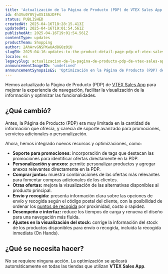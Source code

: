 ```yaml
---
title: 'Actualización de la Página de Producto (PDP) de VTEX Sales App'
id: 4h3Vu0Y8VjwXS1SAzDFFs
status: PUBLISHED
createdAt: 2025-04-16T18:28:15.413Z
updatedAt: 2025-04-16T19:01:54.561Z
publishedAt: 2025-04-16T19:01:54.561Z
contentType: updates
productTeam: Shopping
author: 2AhArvGNSPKwUAd8GOz0iU
slugEN: 2025-04-16-updates-to-the-product-detail-page-pdp-of-vtex-sales-app
locale: es
legacySlug: actualizacion-de-la-pagina-de-producto-pdp-de-vtex-sales-app
announcementImageID: 'undefined'
announcementSynopsisES: 'Optimización en la Página de Producto (PDP) de VTEX Sales App: navegación más ágil, promociones y personalización.'
---
```


Hemos actualizado la Página de Producto (PDP) de [VTEX Sales App](/es/tracks/instore-usando-o-app--4BYzQIwyOHvnmnCYQgLzdr/6cq4E1JCmA6vCvBCCtAgIM) para mejorar la experiencia de navegación, facilitar la visualización de la información y optimizar las funcionalidades.

## ¿Qué cambió?

Antes, la Página de Producto (PDP) era muy limitada en la cantidad de información que ofrecía, y carecía de soporte avanzado para promociones, servicios adicionales o personalización. 

Ahora, hemos integrado nuevos recursos y optimizaciones, como:

* **Soporte para promociones:** incorporación de tags que destacan las promociones para identificar ofertas directamente en la PDP. 
* **Personalización y anexos:** permite personalizar productos y agregar anexos relevantes directamente en la PDP.
* **Comprar juntos:** muestra combinaciones de las ofertas más relevantes para fomentar compras adicionales de los clientes.
* **Otras ofertas:** mejora la visualización de las alternativas disponibles al producto principal.
* **Envío y recogida:** presenta información clara sobre las opciones de envío y recogida según el código postal del cliente, con la posibilidad de ordenar los [puntos de recogida](/es/tutorial/como-funcionam-pontos-de-retirada--2fljn6wLjn8M4lJHA6HP3R) por proximidad, costo o rapidez.
* **Desempeño e interfaz:** reduce los tiempos de carga y renueva el diseño para una navegación más fluida.
* **Ajustes en la visualización del stock:** corrige la información del stock de los productos disponibles para envío o recogida, incluida la recogida inmediata (On Hands).

## ¿Qué se necesita hacer?

No se requiere ninguna acción. La optimización se aplicará automáticamente en todas las tiendas que utilizan **VTEX Sales App**.
